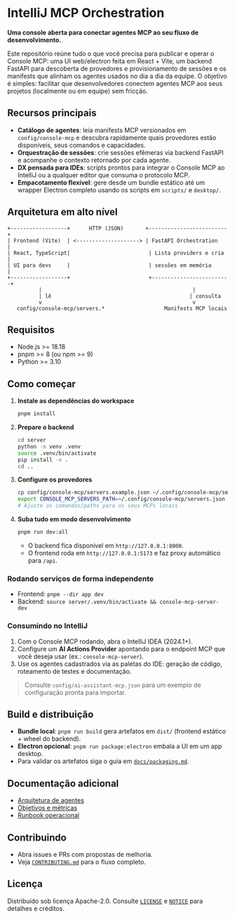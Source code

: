 # IntelliJ MCP Orchestration

**Uma console aberta para conectar agentes MCP ao seu fluxo de desenvolvimento.**

Este repositório reúne tudo o que você precisa para publicar e operar o Console MCP: uma UI web/electron feita em
React + Vite, um backend FastAPI para descoberta de provedores e provisionamento de sessões e os manifests que alinham
os agentes usados no dia a dia da equipe. O objetivo é simples: facilitar que desenvolvedores conectem agentes MCP aos
seus projetos (localmente ou em equipe) sem fricção.

## Recursos principais

- **Catálogo de agentes**: leia manifests MCP versionados em `config/console-mcp` e descubra rapidamente quais
  provedores estão disponíveis, seus comandos e capacidades.
- **Orquestração de sessões**: crie sessões efêmeras via backend FastAPI e acompanhe o contexto retornado por cada
  agente.
- **DX pensada para IDEs**: scripts prontos para integrar o Console MCP ao IntelliJ ou a qualquer editor que consuma o
  protocolo MCP.
- **Empacotamento flexível**: gere desde um bundle estático até um wrapper Electron completo usando os scripts em
  `scripts/` e `desktop/`.

## Arquitetura em alto nível

```
+------------------+      HTTP (JSON)       +-------------------------+
| Frontend (Vite)  | <--------------------> | FastAPI Orchestration   |
| React, TypeScript|                         | Lista providers e cria |
| UI para devs     |                         | sessões em memória      |
+------------------+                         +-------------------------+
          |                                                |
          | lê                                            | consulta
          v                                                v
   config/console-mcp/servers.*                   Manifests MCP locais
```

## Requisitos

- Node.js >= 18.18
- pnpm >= 8 (ou npm >= 9)
- Python >= 3.10

## Como começar

1. **Instale as dependências do workspace**
   ```bash
   pnpm install
   ```
2. **Prepare o backend**
   ```bash
   cd server
   python -m venv .venv
   source .venv/bin/activate
   pip install -e .
   cd ..
   ```
3. **Configure os provedores**
   ```bash
   cp config/console-mcp/servers.example.json ~/.config/console-mcp/servers.json
   export CONSOLE_MCP_SERVERS_PATH=~/.config/console-mcp/servers.json
   # Ajuste os comandos/paths para os seus MCPs locais
   ```
4. **Suba tudo em modo desenvolvimento**
   ```bash
   pnpm run dev:all
   ```
   - O backend fica disponível em `http://127.0.0.1:8000`.
   - O frontend roda em `http://127.0.0.1:5173` e faz proxy automático para `/api`.

### Rodando serviços de forma independente

- Frontend: `pnpm --dir app dev`
- Backend: `source server/.venv/bin/activate && console-mcp-server-dev`

### Consumindo no IntelliJ

1. Com o Console MCP rodando, abra o IntelliJ IDEA (2024.1+).
2. Configure um **AI Actions Provider** apontando para o endpoint MCP que você deseja usar (ex.: `console-mcp-server`).
3. Use os agentes cadastrados via as paletas do IDE: geração de código, roteamento de testes e documentação.

> Consulte `config/ai-assistant-mcp.json` para um exemplo de configuração pronta para importar.

## Build e distribuição

- **Bundle local**: `pnpm run build` gera artefatos em `dist/` (frontend estático + wheel do backend).
- **Electron opcional**: `pnpm run package:electron` embala a UI em um app desktop.
- Para validar os artefatos siga o guia em [`docs/packaging.md`](docs/packaging.md).

## Documentação adicional

- [Arquitetura de agentes](docs/agents-and-routing.md)
- [Objetivos e métricas](docs/objectives.md)
- [Runbook operacional](docs/runbook.md)

## Contribuindo

- Abra issues e PRs com propostas de melhoria.
- Veja [`CONTRIBUTING.md`](CONTRIBUTING.md) para o fluxo completo.

## Licença

Distribuído sob licença Apache-2.0. Consulte [`LICENSE`](LICENSE) e [`NOTICE`](NOTICE) para detalhes e créditos.
